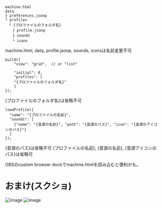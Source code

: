 ```
machine.html
data
├ preferences.jsonp
└ profiles
　└ {プロファイルのフォルダ名}
　　├ profile.jsonp
　　├ sounds
　　└ icons
```
machine.html, data, profile.jsonp, sounds, iconsは名前変更不可

```
build({
	"view": "grid",  // or "list"

	"initial": 0,
	"profiles": [
    "{プロファイルのフォルダ名}"
	]
});
```
{プロファイルのフォルダ名}は省略不可

```
loadProfile({
  "name": "{プロファイルの名前}",
  "sounds": [
    {"name": "{音源の名前}", "path": "{音源のパス}", "icon": "{音源のアイコンのパス}"}
  ]
});
```
{音源のパス}は省略不可
{プロファイルの名前}, {音源の名前}, {音源アイコンのパス}は省略可

OBSのcustom browser dockでmachine.htmlを読み込むと便利かも。

# おまけ(スクショ)
![image](https://github.com/user-attachments/assets/fae4115d-ef22-434d-888d-d2763fa0d7b7)
![image](https://github.com/user-attachments/assets/c7d93f97-4f3e-4018-bf2a-85ccfdaa6659)
